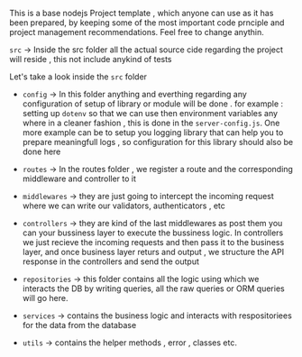This is a base nodejs Project template , which anyone can use as it has been prepared, by keeping some of the most important code prnciple and project management recommendations. Feel free to change anythin.

`src` -> Inside the src folder all the actual source cide regarding the project will reside , this not include anykind of tests

Let's take a look inside the `src` folder

- `config` -> In this folder anything and everthing regarding any configuration of setup of library or module will be done . for example : setting up `dotenv` so that we can use then environment variables any where in a cleaner fashion , this is done in the `server-config.js`. One more example can be to setup you logging library that can help you to prepare meaningfull logs , so configuration for this library should also be done here

- `routes` -> In the routes folder , we register a route and the corresponding middleware and controller to it

- `middlewares` -> they are just going to intercept the incoming request where we can write our validators, authenticators , etc

- `controllers` -> they are kind of the last middlewares as post them you can your bussiness layer to execute the bussiness logic. In controllers we just recieve the incoming requests and then pass it to the business layer, and once business layer returs and output , we structure the API response in the controllers and send the output

- `repositories` -> this folder contains all the logic using which we interacts the DB by writing queries, all the raw queries or ORM queries will go here.

- `services` -> contains the business logic and interacts with respositoriees for the data from the database

- `utils` -> contains the helper methods , error , classes etc.
